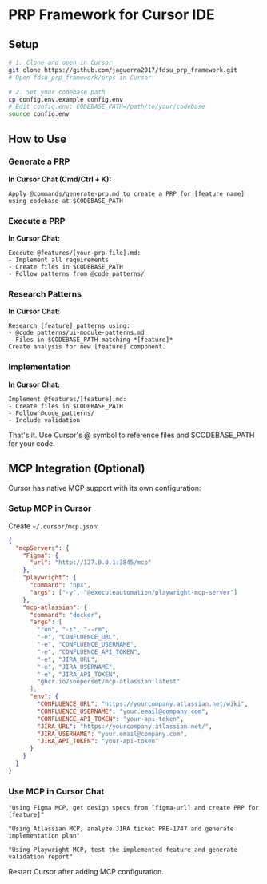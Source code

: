 # PRP Framework for Cursor IDE

## Setup

```bash
# 1. Clone and open in Cursor
git clone https://github.com/jaguerra2017/fdsu_prp_framework.git
# Open fdsu_prp_framework/prps in Cursor

# 2. Set your codebase path
cp config.env.example config.env
# Edit config.env: CODEBASE_PATH=/path/to/your/codebase
source config.env
```

## How to Use

### Generate a PRP
**In Cursor Chat (Cmd/Ctrl + K):**
```
Apply @commands/generate-prp.md to create a PRP for [feature name] 
using codebase at $CODEBASE_PATH
```

### Execute a PRP  
**In Cursor Chat:**
```
Execute @features/[your-prp-file].md:
- Implement all requirements 
- Create files in $CODEBASE_PATH
- Follow patterns from @code_patterns/
```

### Research Patterns
**In Cursor Chat:**
```
Research [feature] patterns using:
- @code_patterns/ui-module-patterns.md 
- Files in $CODEBASE_PATH matching *[feature]*
Create analysis for new [feature] component.
```

### Implementation
**In Cursor Chat:**
```
Implement @features/[feature].md:
- Create files in $CODEBASE_PATH
- Follow @code_patterns/ 
- Include validation
```

That's it. Use Cursor's @ symbol to reference files and $CODEBASE_PATH for your code.

## MCP Integration (Optional)

Cursor has native MCP support with its own configuration:

### Setup MCP in Cursor
Create `~/.cursor/mcp.json`:
```json
{
  "mcpServers": {
    "Figma": {
      "url": "http://127.0.0.1:3845/mcp"
    },
    "playwright": {
      "command": "npx",
      "args": ["-y", "@executeautomation/playwright-mcp-server"]
    },
    "mcp-atlassian": {
      "command": "docker",
      "args": [
        "run", "-i", "--rm",
        "-e", "CONFLUENCE_URL",
        "-e", "CONFLUENCE_USERNAME", 
        "-e", "CONFLUENCE_API_TOKEN",
        "-e", "JIRA_URL",
        "-e", "JIRA_USERNAME",
        "-e", "JIRA_API_TOKEN",
        "ghcr.io/sooperset/mcp-atlassian:latest"
      ],
      "env": {
        "CONFLUENCE_URL": "https://yourcompany.atlassian.net/wiki",
        "CONFLUENCE_USERNAME": "your.email@company.com",
        "CONFLUENCE_API_TOKEN": "your-api-token",
        "JIRA_URL": "https://yourcompany.atlassian.net/",
        "JIRA_USERNAME": "your.email@company.com",
        "JIRA_API_TOKEN": "your-api-token"
      }
    }
  }
}
```

### Use MCP in Cursor Chat
```
"Using Figma MCP, get design specs from [figma-url] and create PRP for [feature]"

"Using Atlassian MCP, analyze JIRA ticket PRE-1747 and generate implementation plan"

"Using Playwright MCP, test the implemented feature and generate validation report"
```

Restart Cursor after adding MCP configuration.
